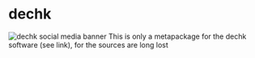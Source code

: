 # dechk
![dechk social media banner](https://www.techcrawler.de/dechk/dechk_banner.png)
This is only a metapackage for the dechk software (see link), for the sources are long lost
